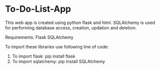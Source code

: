 # To-Do-List-App
This web app is created using python flask and html.
SQLAlchemy is used for performing database access, creation, updation and deletion.

Requirements:
Flask
SQLAlchemy

To import these libraries use following line of code:
1. To import flask: pip install flask
2. To import sqlalchemy: pip install SQLAlchemy
